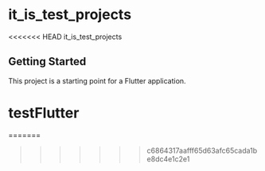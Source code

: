 # it_is_test_projects

<<<<<<< HEAD
it_is_test_projects

## Getting Started

This project is a starting point for a Flutter application.

# testFlutter
=======

>>>>>>> c6864317aafff65d63afc65cada1be8dc4e1c2e1
